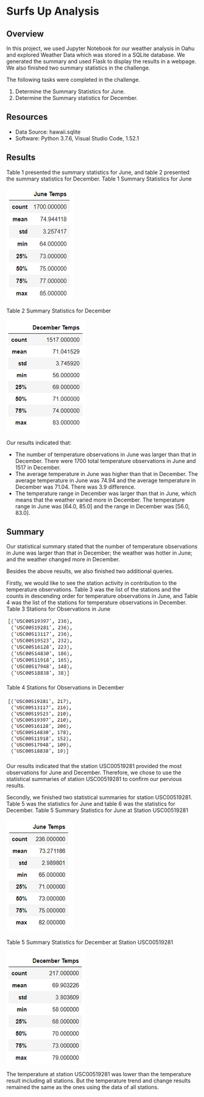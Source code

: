 # Surfs Up Analysis
## Overview
In this project, we used Jupyter Notebook for our weather analysis in Oahu and explored Weather Data which was stored in a SQLite database. We generated the summary and used Flask to display the results in a webpage. We also finished two summary statistics in the challenge.

The following tasks were completed in the challenge.
1. Determine the Summary Statistics for June.
2. Determine the Summary statistics for December.

## Resources
-	Data Source: hawaii.sqlite
-	Software: Python 3.7.6, Visual Studio Code, 1.52.1

## Results
Table 1 presented the summary statistics for June, and table 2 presented the summary statistics for December.
Table 1 Summary Statistics for June

![](results/Table1.png)

Table 2 Summary Statistics for December

![](results/Table2.png)

Our results indicated that:
- The number of temperature observations in June was larger than that in December. There were 1700 total temperature observations in June and 1517 in December.
- The average temperature in June was higher than that in December. The average temperature in June was 74.94 and the average temperature in December was 71.04. There was 3.9 difference.
- The temperature range in December was larger than that in June, which means that the weather varied more in December. The temperature range in June was [64.0, 85.0] and the range in December was [56.0, 83.0].

## Summary
Our statistical summary stated that the number of temperature observations in June was larger than that in December; the weather was hotter in June; and the weather changed more in December.

Besides the above results, we also finished two additional queries.

Firstly, we would like to see the station activity in contribution to the temperature observations. Table 3 was the list of the stations and the counts in descending order for temperature observations in June, and Table 4 was the list of the stations for temperature observations in December. 
Table 3 Stations for Observations in June

![](results/Table3.png)

Table 4 Stations for Observations in December

![](results/Table4.png)

Our results indicated that the station USC00519281 provided the most observations for June and December. Therefore, we chose to use the statistical summaries of station USC00519281 to confirm our pervious results.

Secondly, we finished two statistical summaries for station USC00519281. Table 5 was the statistics for June and table 6 was the statistics for December.
Table 5 Summary Statistics for June at Station USC00519281

![](results/Table5.png)

Table 5 Summary Statistics for December at Station USC00519281

![](results/Table6.png)

The temperature at station USC00519281 was lower than the temperature result including all stations. But the temperature trend and change results remained the same as the ones using the data of all stations.